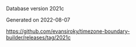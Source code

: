 Database version 2021c

Generated on 2022-08-07

https://github.com/evansiroky/timezone-boundary-builder/releases/tag/2021c
